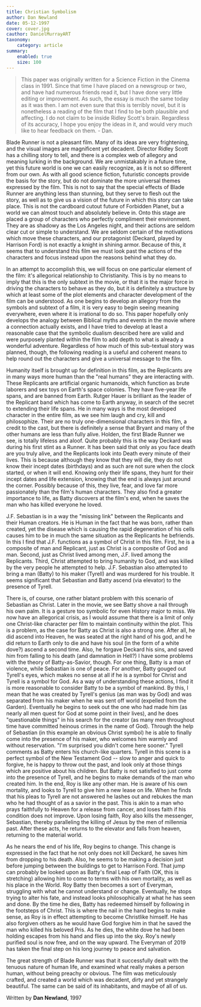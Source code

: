 ```yaml
---
title: Christian Symbolism  
author: Dan Newland  
date: 05-12-1997
cover: cover.jpg
cauthor: DanielMurrayART
taxonomy:
	category: article
summary:
	enabled: true
	size: 100
---
```


> This paper was originally written for a Science Fiction in the Cinema class in 1991. Since that time I have placed on a newsgroup or two, and have had numerous friends read it, but I have done very little editing or improvement. As such, the essay is much the same today as it was then. I am not even sure that this is terribly novel, but it is nonetheless a reading of the film that I find to be both plausible and affecting. I do not claim to be inside Ridley Scott's brain. Regardless of its accuracy, I hope you enjoy the ideas in it, and would very much like to hear feedback on them. - Dan.

Blade Runner is not a pleasant film. Many of its ideas are very frightening, and the visual images are magnificent yet decadent. Director Ridley Scott has a chilling story to tell, and there is a complex web of allegory and meaning lurking in the background. We are unmistakably in a future time, yet this future world is one we can easily recognize, as it is not so different from our own. As with all good science fiction, futuristic concepts provide the basis for the story, but do not dominate the more universal themes expressed by the film. This is not to say that the special effects of Blade Runner are anything less than stunning, but they serve to flesh out the story, as well as to give us a vision of the future in which this story can take place. This is not the cardboard cutout future of Forbidden Planet, but a world we can almost touch and absolutely believe in. Onto this stage are placed a group of characters who perfectly compliment their environment. They are as shadowy as the Los Angeles night, and their actions are seldom clear cut or simple to understand. We are seldom certain of the motivations which move these characters, and our protagonist (Deckard, played by Harrison Ford) is not exactly a knight in shining armor. Because of this, it seems that to understand this film we must look past the actions of the characters and focus instead upon the reasons behind what they do.

In an attempt to accomplish this, we will focus on one particular element of the film: it's allegorical relationship to Christianity. This is by no means to imply that this is the only subtext in the movie, or that it is the major force in driving the characters to behave as they do, but it is definitely a structure by which at least some of the plot elements and character development of the film can be understood. As one begins to develop an allegory from the symbols and subtext of a film, it is very easy to begin seeing meaning everywhere, even where it is irrational to do so. This paper hopefully only develops the analogy between Biblical myths and events in the movie where a connection actually exists, and I have tried to develop at least a reasonable case that the symbolic dualism described here are valid and were purposely planted within the film to add depth to what is already a wonderful adventure. Regardless of how much of this sub-textual story was planned, though, the following reading is a useful and coherent means to help round out the characters and give a universal message to the film.

Humanity itself is brought up for definition in this film, as the Replicants are in many ways more human than the "real humans" they are interacting with. These Replicants are artificial organic humanoids, which function as brute laborers and sex toys on Earth's space colonies. They have five-year life spans, and are banned from Earth. Rutger Hauer is brilliant as the leader of the Replicant band which has come to Earth anyway, in search of the secret to extending their life spans. He in many ways is the most developed character in the entire film, as we see him laugh and cry, kill and philosophize. Their are no truly one-dimensional characters in this film, a credit to the cast, but there is definitely a sense that Bryant and many of the other humans are less than fully alive. Holden, the first Blade Runner we see, is totally lifeless and aloof. Quite probably this is the way Deckard was during his first stint as a Runner. It has been said that only as you face death are you truly alive, and the Replicants look into Death every minute of their lives. This is because although they know that they will die, they do not know their incept dates (birthdays) and as such are not sure when the clock started, or when it will end. Knowing only their life spans, they hunt for their incept dates and life extension, knowing that the end is always just around the corner. Possibly because of this, they live, fear, and love far more passionately than the film's human characters. They also find a greater importance to life, as Batty discovers at the film's end, when he saves the man who has killed everyone he loved.

J.F. Sebastian is in a way the "missing link" between the Replicants and their Human creators. He is Human in the fact that he was born, rather than created, yet the disease which is causing the rapid degeneration of his cells causes him to be in much the same situation as the Replicants he befriends. In this I find that J.F. functions as a symbol of Christ in this film. First, he is a composite of man and Replicant, just as Christ is a composite of God and man. Second, just as Christ lived among men, J.F. lived among the Replicants. Third, Christ attempted to bring humanity to God, and was killed by the very people he attempted to help. J.F. Sebastian also attempted to bring a man (Batty) to his maker (Tyrell) and was murdered for his trouble. It seems significant that Sebastian and Batty ascend (via elevator) to the presence of Tyrell.

There is, of course, one rather blatant problem with this scenario of Sebastian as Christ. Later in the movie, we see Batty shove a nail through his own palm. It is a gesture too symbolic for even History major to miss. We now have an allegorical crisis, as I would assume that there is a limit of only one Christ-like character per film to maintain continuity within the plot. This is a problem, as the case for Batty as Christ is also a strong one. After all, he did ascend into Heaven, he was seated at the right hand of his god, and he did return to Earth only to die and have his soul (in the form of a white dove?) ascend a second time. Also, he forgave Deckard his sins, and saved him from falling to his death (and damnation in Hell?) I have some problems with the theory of Batty-as-Savior, though. For one thing, Batty is a man of violence, while Sebastian is one of peace. For another, Batty gouged out Tyrell's eyes, which makes no sense at all if he is a symbol for Christ and Tyrell is a symbol for God. As a way of understanding these actions, I find it is more reasonable to consider Batty to be a symbol of mankind. By this, I mean that he was created by Tyrell's genius (as man was by God) and was separated from his maker when he was sent off world (expelled from the Garden). Eventually he begins to seek out the one who had made him (as nearly all men quest for God at some point in their lives), and he does "questionable things" in his search for the creator (as many men throughout time have committed heinous crimes in the name of God). Through the help of Sebastian (in this example an obvious Christ symbol) he is able to finally come into the presence of his maker, who welcomes him warmly and without reservation. "I'm surprised you didn't come here sooner." Tyrell comments as Batty enters his church-like quarters. Tyrell in this scene is a perfect symbol of the New Testament God -- slow to anger and quick to forgive, he is happy to throw out the past, and look only at those things which are positive about his children. But Batty is not satisfied to just come into the presence of Tyrell, and he begins to make demands of the man who created him. In the end, Roy is like any other man. He is aware of his own mortality, and looks to Tyrell to give him a new lease on life. When he finds that his pleas to Tyrell are not answered he lashes out and rebukes the man who he had thought of as a savior in the past. This is akin to a man who prays faithfully to Heaven for a release from cancer, and loses faith if his condition does not improve. Upon losing faith, Roy also kills the messenger, Sebastian, thereby paralleling the killing of Jesus by the men of millennia past. After these acts, he returns to the elevator and falls from heaven, returning to the material world.

As he nears the end of his life, Roy begins to change. This change is expressed in the fact that he not only does not kill Deckard, he saves him from dropping to his death. Also, he seems to be making a decision just before jumping between the buildings to get to Harrison Ford. That jump can probably be looked upon as Batty's final Leap of Faith (OK, this is stretching) allowing him to come to terms with his own mortality, as well as his place in the World. Roy Batty then becomes a sort of Everyman, struggling with what he cannot understand or change. Eventually, he stops trying to alter his fate, and instead looks philosophically at what he has seen and done. By the time he dies, Batty has redeemed himself by following in the footsteps of Christ. This is where the nail in the hand begins to make sense, as Roy is in effect attempting to become Christlike himself. He has also forgiven others as he would have God forgive him in that he saved the man who killed his beloved Pris. As he dies, the white dove he had been holding escapes from his hand and flies up into the sky. Roy's newly purified soul is now free, and on the way upward. The Everyman of 2019 has taken the final step on his long journey to peace and salvation.

The great strength of Blade Runner was that it successfully dealt with the tenuous nature of human life, and examined what really makes a person human, without being preachy or obvious. The film was meticulously crafted, and created a world which was decadent, dirty and yet strangely beautiful. The same can be said of its inhabitants, and maybe of all of us.

Written by **Dan Newland**, 1997
